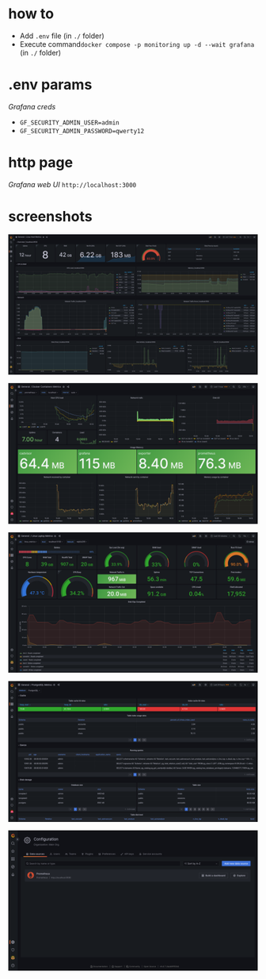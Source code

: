 # how to

* Add `.env` file (in `./` folder)
* Execute command`docker compose -p monitoring up -d --wait grafana` (in `./` folder)

# .env params

*Grafana creds*
* `GF_SECURITY_ADMIN_USER=admin`
* `GF_SECURITY_ADMIN_PASSWORD=qwerty12`

# http page

*Grafana web UI*
`http://localhost:3000`

# screenshots

![Screenshot_01](docs/Screenshot-01.png)

![Screenshot_02](docs/Screenshot-02.png)

![Screenshot_03](docs/Screenshot-03.png)

![Screenshot_04](docs/Screenshot-04.png)

![Screenshot_05](docs/Screenshot-05.png)
